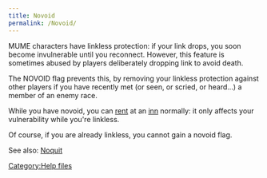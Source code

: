 ```yaml
---
title: Novoid
permalink: /Novoid/
---
```


MUME characters have linkless protection: if your link drops, you soon
become invulnerable until you reconnect. However, this feature is
sometimes abused by players deliberately dropping link to avoid death.

The NOVOID flag prevents this, by removing your linkless protection
against other players if you have recently met (or seen, or scried, or
heard...) a member of an enemy race.

While you have novoid, you can [rent](rent "wikilink") at an
[inn](inn "wikilink") normally: it only affects your vulnerability while
you're linkless.

Of course, if you are already linkless, you cannot gain a novoid flag.

See also: [Noquit](Noquit "wikilink")

[Category:Help files](Category:Help_files "wikilink")